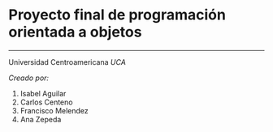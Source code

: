 # Proyecto final de programación orientada a objetos 

------------------------

<p>Universidad Centroamericana <em>UCA</em></p>


<p><em>Creado por:</em>
<ol>  
  <li>Isabel Aguilar</li>
  <li>Carlos Centeno</li>
  <li>Francisco Melendez</li>
  <li>Ana Zepeda</li>
</ol>
</p>
